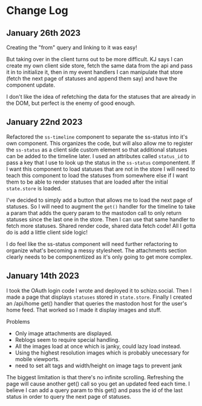 # Change Log

## January 26th 2023

Creating the "from" query and linking to it was easy!

But taking over in the client turns out to be more difficult. KJ says I can create my own client side store, fetch the same data from the api and pass it in to initialize it, then in my event handlers I can manipulate that store (fetch the next page of statuses and append them say) and have the component update.

I don't like the idea of refetching the data for the statuses that are already in the DOM, but perfect is the enemy of good enough.

## January 22nd 2023

Refactored the `ss-timeline` component to separate the ss-status into it's own component. This organizes the code, but will also allow me to register the `ss-status` as a client side custom element so that additional statuses can be added to the timeline later. I used an attributes called `status_id` to pass a key that I use to look up the status in the `ss-status` componentent. If I want this component to load statuses that are not in the store I will need to teach this component to load the statuses from somewhere else if I want them to be able to render statuses that are loaded after the initial `state.store` is loaded.

I've decided to simply add a button that allows me to load the next page of statuses. So I will need to augment the `get()` handler for the timeline to take a param that adds the query param to the mastodon call to only return statuses since the last one in the store. Then I can use that same handler to fetch more statuses. Shared render code, shared data fetch code! All I gotta do is add a little client side logic!

I do feel like the ss-status component will need further refactoring to organize what's becoming a messy stylesheet. The attachments section clearly needs to be componentized as it's only going to get more complex.

## January 14th 2023

I took the OAuth login code I wrote and deployed it to schizo.social. Then I made a page that displays `statuses` stored in `state.store`. Finally I created an /api/home get() handler that queries the mastodon host for the user's home feed. That worked so I made it display images and stuff.

Problems
- Only image attachments are displayed.
- Reblogs seem to require special handling.
- All the images load at once which is janky, could lazy load instead.
- Using the highest resolution images which is probably unecessary for mobile viewports.
- need to set alt tags and width/height on image tags to prevent jank

The biggest limitation is that there's no infinite scrolling. Refreshing the page will cause another get() call so you get an updated feed each time. I believe I can add a query param to this get() and pass the id of the last status in order to query the next page of statuses.


